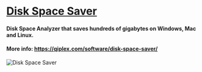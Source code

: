 # [Disk Space Saver](http://qiplex.com/software/disk-space-saver/)



#### Disk Space Analyzer that saves  hundreds of gigabytes on Windows, Mac and Linux. 

#### More info: https://qiplex.com/software/disk-space-saver/



![Disk Space Saver](http://qiplex.com/img/disk-space-saver-app.gif)

